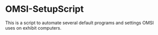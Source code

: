 # OMSI-SetupScript
 This is a script to automate several default programs and settings OMSI uses on exhibit computers.
